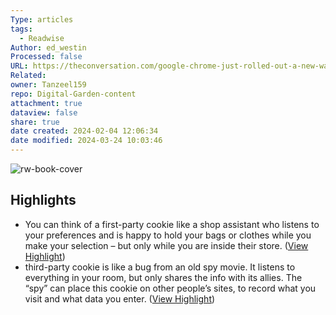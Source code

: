 ```yaml
---
Type: articles
tags:
  - Readwise
Author: ed_westin
Processed: false
URL: https://theconversation.com/google-chrome-just-rolled-out-a-new-way-to-track-you-and-serve-ads-heres-what-you-need-to-know-213150
Related: 
owner: Tanzeel159
repo: Digital-Garden-content
attachment: true
dataview: false
share: true
date created: 2024-02-04 12:06:34
date modified: 2024-03-24 10:03:46
---
```

![rw-book-cover](https://images.theconversation.com/files/547371/original/file-20230910-23-xd0q9p.jpg?ixlib=rb-1.1.0&amp;rect=155%2C319%2C4693%2C3317&amp;q=45&amp;auto=format&amp;w=496&amp;fit=clip)

## Highlights
- You can think of a first-party cookie like a shop assistant who listens to your preferences and is happy to hold your bags or clothes while you make your selection – but only while you are inside their store. ([View Highlight](https://read.readwise.io/read/01ham6s4qdh53zc6f821a3nvef))
- third-party cookie is like a bug from an old spy movie. It listens to everything in your room, but only shares the info with its allies. The “spy” can place this cookie on other people’s sites, to record what you visit and what data you enter. ([View Highlight](https://read.readwise.io/read/01ham6t2cnprywqxv721bn3kqr))
